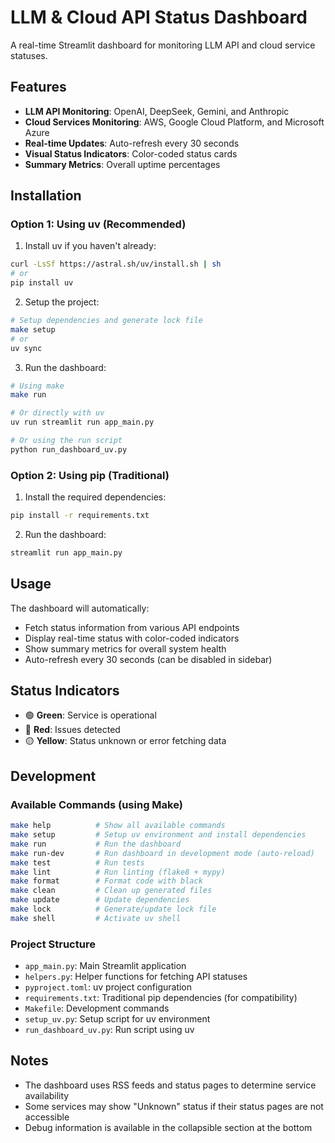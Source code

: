 # LLM & Cloud API Status Dashboard

A real-time Streamlit dashboard for monitoring LLM API and cloud service statuses.

## Features

- **LLM API Monitoring**: OpenAI, DeepSeek, Gemini, and Anthropic
- **Cloud Services Monitoring**: AWS, Google Cloud Platform, and Microsoft Azure
- **Real-time Updates**: Auto-refresh every 30 seconds
- **Visual Status Indicators**: Color-coded status cards
- **Summary Metrics**: Overall uptime percentages

## Installation

### Option 1: Using uv (Recommended)

1. Install uv if you haven't already:
```bash
curl -LsSf https://astral.sh/uv/install.sh | sh
# or
pip install uv
```

2. Setup the project:
```bash
# Setup dependencies and generate lock file
make setup
# or
uv sync
```

3. Run the dashboard:
```bash
# Using make
make run

# Or directly with uv
uv run streamlit run app_main.py

# Or using the run script
python run_dashboard_uv.py
```

### Option 2: Using pip (Traditional)

1. Install the required dependencies:
```bash
pip install -r requirements.txt
```

2. Run the dashboard:
```bash
streamlit run app_main.py
```

## Usage

The dashboard will automatically:
- Fetch status information from various API endpoints
- Display real-time status with color-coded indicators
- Show summary metrics for overall system health
- Auto-refresh every 30 seconds (can be disabled in sidebar)

## Status Indicators

- 🟢 **Green**: Service is operational
- 🔴 **Red**: Issues detected
- 🟡 **Yellow**: Status unknown or error fetching data

## Development

### Available Commands (using Make)

```bash
make help          # Show all available commands
make setup         # Setup uv environment and install dependencies
make run           # Run the dashboard
make run-dev       # Run dashboard in development mode (auto-reload)
make test          # Run tests
make lint          # Run linting (flake8 + mypy)
make format        # Format code with black
make clean         # Clean up generated files
make update        # Update dependencies
make lock          # Generate/update lock file
make shell         # Activate uv shell
```

### Project Structure

- `app_main.py`: Main Streamlit application
- `helpers.py`: Helper functions for fetching API statuses
- `pyproject.toml`: uv project configuration
- `requirements.txt`: Traditional pip dependencies (for compatibility)
- `Makefile`: Development commands
- `setup_uv.py`: Setup script for uv environment
- `run_dashboard_uv.py`: Run script using uv

## Notes

- The dashboard uses RSS feeds and status pages to determine service availability
- Some services may show "Unknown" status if their status pages are not accessible
- Debug information is available in the collapsible section at the bottom
